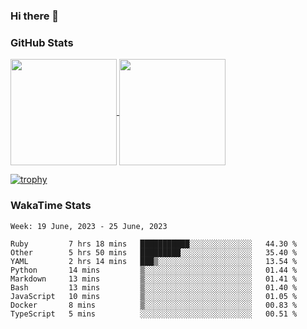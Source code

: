 ### Hi there 👋

### GitHub Stats

<a href="https://github.com/anuraghazra/github-readme-stats">
  <img align="center" height="170px" src="https://github-readme-stats.vercel.app/api/top-langs/?username=tksfjt1024&layout=compact&count_private=true&show_icons=true&show_icons=true&theme=graywhite" />
</a>
<a href="https://github.com/anuraghazra/github-readme-stats">
  <img align="center" height="170px" src="https://github-readme-stats.vercel.app/api?username=tksfjt1024&count_private=true&show_icons=true&show_icons=true&theme=graywhite" />
</a>

[![trophy](https://github-profile-trophy.vercel.app/?username=tksfjt1024)](https://github.com/ryo-ma/github-profile-trophy)

### WakaTime Stats

<!--START_SECTION:waka-->
```text
Week: 19 June, 2023 - 25 June, 2023

Ruby         7 hrs 18 mins   ███████████░░░░░░░░░░░░░░   44.30 % 
Other        5 hrs 50 mins   █████████░░░░░░░░░░░░░░░░   35.40 % 
YAML         2 hrs 14 mins   ███▒░░░░░░░░░░░░░░░░░░░░░   13.54 % 
Python       14 mins         ▒░░░░░░░░░░░░░░░░░░░░░░░░   01.44 % 
Markdown     13 mins         ▒░░░░░░░░░░░░░░░░░░░░░░░░   01.41 % 
Bash         13 mins         ▒░░░░░░░░░░░░░░░░░░░░░░░░   01.40 % 
JavaScript   10 mins         ▒░░░░░░░░░░░░░░░░░░░░░░░░   01.05 % 
Docker       8 mins          ▒░░░░░░░░░░░░░░░░░░░░░░░░   00.83 % 
TypeScript   5 mins          ░░░░░░░░░░░░░░░░░░░░░░░░░   00.51 % 
```
<!--END_SECTION:waka-->

